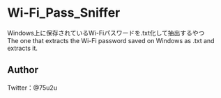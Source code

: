 # Wi-Fi_Pass_Sniffer

Windows上に保存されているWi-Fiパスワードを.txt化して抽出するやつ  
The one that extracts the Wi-Fi password saved on Windows as .txt and extracts it.  

## Author
Twitter：@75u2u
